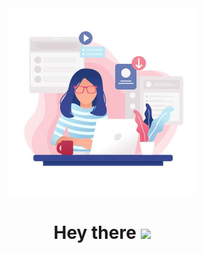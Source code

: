 <div id="header" align="center">
  <img src="https://github.com/irimialarisa22/irimialarisa22/blob/main/cover.png" width="300"/>
  <h1>
  Hey there
  <img src="https://media.giphy.com/media/hvRJCLFzcasrR4ia7z/giphy.gif" width="30px"/>
</h1>
</div>
